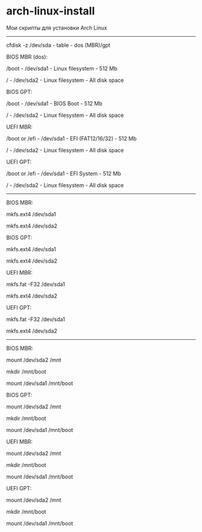 # arch-linux-install
Мои скрипты для установки Arch Linux

----

cfdisk -z /dev/sda - table - dos (MBR)/gpt

BIOS MBR (dos):

/boot - /dev/sda1 - Linux filesystem - 512 Mb

/ - /dev/sda2 - Linux filesystem - All disk space


BIOS GPT:

/boot - /dev/sda1 - BIOS Boot - 512 Mb

/ - /dev/sda2 - Linux filesystem - All disk space


UEFI MBR:

/boot or /efi - /dev/sda1 - EFI (FAT12/16/32) - 512 Mb

/ - /dev/sda2 - Linux filesystem - All disk space


UEFI GPT:

/boot or /efi - /dev/sda1 - EFI System - 512 Mb

/ - /dev/sda2 - Linux filesystem - All disk space


----

BIOS MBR:

mkfs.ext4 /dev/sda1

mkfs.ext4 /dev/sda2


BIOS GPT:

mkfs.ext4 /dev/sda1

mkfs.ext4 /dev/sda2


UEFI MBR:

mkfs.fat -F32 /dev/sda1

mkfs.ext4 /dev/sda2


UEFI GPT:

mkfs.fat -F32 /dev/sda1

mkfs.ext4 /dev/sda2


----

BIOS MBR:

mount /dev/sda2 /mnt

mkdir /mnt/boot

mount /dev/sda1 /mnt/boot


BIOS GPT:

mount /dev/sda2 /mnt

mkdir /mnt/boot

mount /dev/sda1 /mnt/boot


UEFI MBR:

mount /dev/sda2 /mnt

mkdir /mnt/boot

mount /dev/sda1 /mnt/boot


UEFI GPT:

mount /dev/sda2 /mnt

mkdir /mnt/boot

mount /dev/sda1 /mnt/boot
